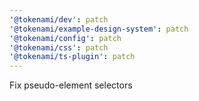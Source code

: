 ```yaml
---
'@tokenami/dev': patch
'@tokenami/example-design-system': patch
'@tokenami/config': patch
'@tokenami/css': patch
'@tokenami/ts-plugin': patch
---
```


Fix pseudo-element selectors

